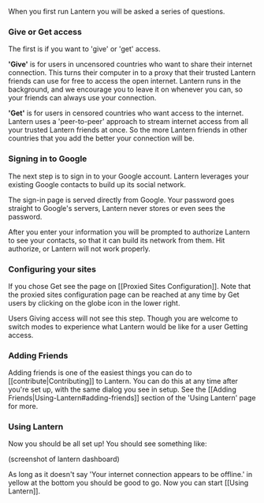 When you first run Lantern you will be asked a series of questions.

### Give or Get access

The first is if you want to 'give' or 'get' access.

**'Give'** is for users in uncensored countries who want to share their internet connection. This turns their computer in to a proxy that their trusted Lantern friends can use for free to access the open internet. Lantern runs in the background, and we encourage you to leave it on whenever you can, so your friends can always use your connection.

**'Get'** is for users in censored countries who want access to the internet. Lantern uses a 'peer-to-peer' approach to stream internet access from all your trusted Lantern friends at once. So the more Lantern friends in other countries that you add the better your connection will be.

### Signing in to Google

The next step is to sign in to your Google account. Lantern leverages your existing Google contacts to build up its social network.

The sign-in page is served directly from Google. Your password goes straight to Google's servers, Lantern never stores or even sees the password. 

After you enter your information you will be prompted to authorize Lantern to see your contacts, so that it can build its network from them. Hit authorize, or Lantern will not work properly.

### Configuring your sites

If you chose Get see the page on [[Proxied Sites Configuration]]. Note that the proxied sites configuration page can be reached at any time by Get users by clicking on the globe icon in the lower right.

Users Giving access will not see this step. Though you are welcome to switch modes to experience what Lantern would be like for a user Getting access. 

### Adding Friends

Adding friends is one of the easiest things you can do to [[contribute|Contributing]] to Lantern. You can do this at any time after you're set up, with the same dialog you see in setup. See the [[Adding Friends|Using-Lantern#adding-friends]] section of the 'Using Lantern' page for more.

### Using Lantern

Now you should be all set up! You should see something like:

(screenshot of lantern dashboard)

As long as it doesn't say 'Your internet connection appears to be offline.' in yellow at the bottom you should be good to go. Now you can start [[Using Lantern]].